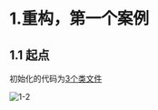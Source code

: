 # 1.重构，第一个案例

## 1.1 起点
初始化的代码为[3个类文件](https://github.com/shengbowen/learn-refactor/commit/6d5a5c645b80b10c83a1bea42ae2a9983454e270)

![1-2]('./img/1-2.jpeg')
